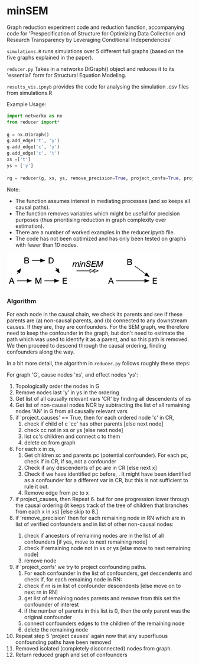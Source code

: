 # minSEM
Graph reduction experiment code and reduction function, accompanying code for 'Prespecification of Structure for Optimizing Data Collection and Research Transparency by Leveraging Conditional Independencies'

```simulations.R``` runs simulations over 5 different full graphs (based on the five graphs explained in the paper).

```reducer.py``` Takes in a networkx DiGraph() object and reduces it to its 'essential' form for Structural Equation Modeling.

```results_vis.ipnyb``` provides the code for analysing the simulation .csv files from simulations.R


Example Usage:
```python
import networkx as nx
from reducer import*

g = nx.DiGraph()
g.add_edge('t', 'y')
g.add_edge('c', 'y')
g.add_edge('c', 't')
xs =['t']
ys = ['y']

rg = reducer(g, xs, ys, remove_precision=True, project_confs=True, project_causes=True)
```

Note:
- The function assumes interest in mediating processes (and so keeps all causal paths).
- The function removes variables which might be useful for precision purposes (thus prioritising reduction in graph complexity over estimation).
- There are a number of worked examples in the reducer.ipynb file.
- The code has not been optimized and has only been tested on graphs with fewer than 10 nodes. 


![](https://github.com/matthewvowels1/minSEM/blob/main/minsem_dem.png)

### Algorithm

For each node in the causal chain, we check its parents and see if these parents are (a) non-causal parents, and (b) connected to any downstream causes. If they are, they are confounders.
For the SEM graph, we therefore need to keep the confounder in the graph, but don't need to estimate the path which was used to identify it as a parent, and so this path is removed.
We then proceed to descend through the causal ordering, finding confounders along the way.

In a bit more detail, the algorithm in ```reducer.py``` follows roughly these steps:

For graph 'G', cause nodes 'xs', and effect nodes 'ys':
1. Topologically order the nodes in G
2. Remove nodes <after> last 'y' in ys in the ordering
3. Get list of all causally relevant vars 'CR' by finding all descendents of xs
4. Get list of non-causal nodes NCR by subtracting the list of all remaining nodes 'AN' in G from all causally relevant vars
5. if 'project_causes' == True, then for each ordered node 'c' in CR,
   1. check if child of c 'cc' has other parents [else next node]
   2. check cc not in xs or ys [else next node]
   3. list cc's children and connect c to them
   4. delete cc from graph
6. For each x in xs, 
   1. Get children xc and parents pc (potential confounder). For each pc, check if in CR, if so, not a confounder
   2. Check if any descendents of pc are in CR [else next x]
   3. Check if we have identified pc before, <as a parent of children on the path from x>. It might have been identified as a confounder for a different var in CR, but this is not sufficient to rule it out.
   4. Remove edge from pc to x
7. if <NOT> project_causes, then Repeat 6. but for one progression lower through the causal ordering (it keeps track of the tree of children that branches from each x in xs) [else skip to 8.]
8. if 'remove_precision' then for each remaining node in RN which are <not> in list of verified confounders and <not> in list of other non-causal nodes:
   1. check if ancestors of remaining nodes are in the list of all confounders [if yes, move to next remaining node]
   2. check if remaining node not in xs or ys [else move to next remaining node]
   3. remove node
9. if 'project_confs' we try to project confounding paths. 
   1. For each confounder in the list of confounders, get descendents and check if, for each remaining node in RN:
   2. check if rn is in list of confounder descendents [else move on to next rn in RN]
   3. get list of remaining nodes parents and remove from this set the confounder of interest
   4. if the number of parents in this list is 0, then the only parent was the original confounder
   5. connect confounders edges to the children of the remaining node
   6. delete the remaining node
10. Repeat step 5 'project causes' again now that any superfluous confounding paths have been removed
11. Removed isolated (completely disconnected) nodes from graph.
12. Return reduced graph and set of confounders